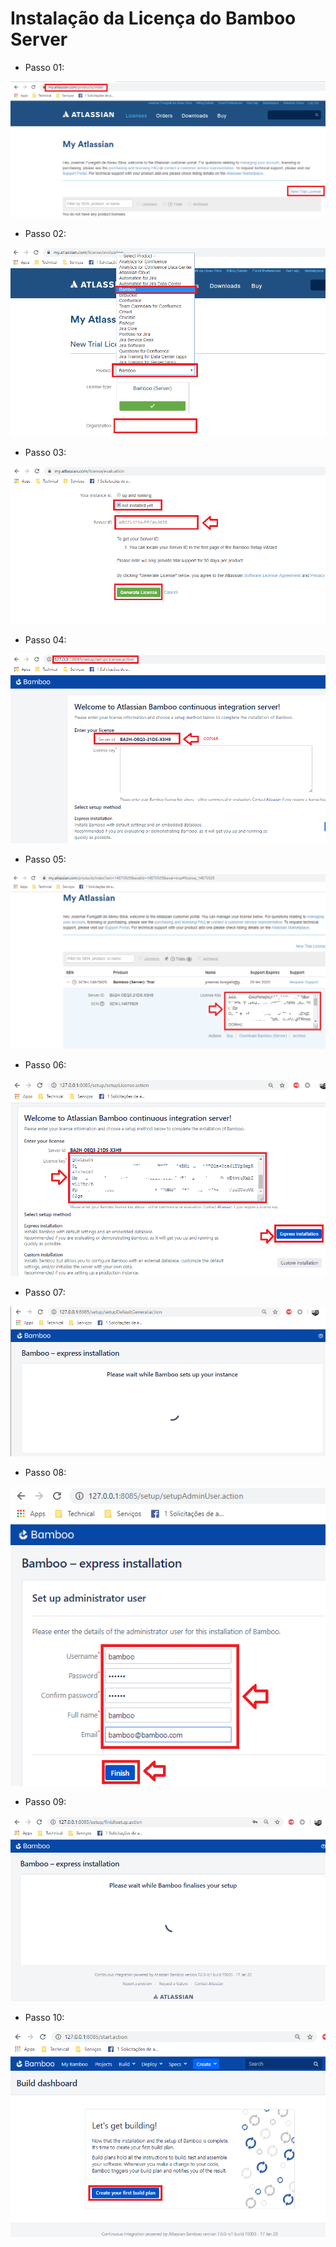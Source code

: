 # Instalação da Licença do Bamboo Server

* Passo 01:

![Install Bamboo License](images/Install-Bamboo-License-01.png)

* Passo 02:

![Install Bamboo License](images/Install-Bamboo-License-02.png)

* Passo 03:

![Install Bamboo License](images/Install-Bamboo-License-03.png)

* Passo 04:

![Install Bamboo License](images/Install-Bamboo-License-04.png)

* Passo 05:

![Install Bamboo License](images/Install-Bamboo-License-05.png)

* Passo 06:

![Install Bamboo License](images/Install-Bamboo-License-06.png)

* Passo 07:

![Install Bamboo License](images/Install-Bamboo-License-07.png)

* Passo 08:

![Install Bamboo License](images/Install-Bamboo-License-08.png)

* Passo 09:

![Install Bamboo License](images/Install-Bamboo-License-09.png)

* Passo 10:

![Install Bamboo License](images/Install-Bamboo-License-10.png)

